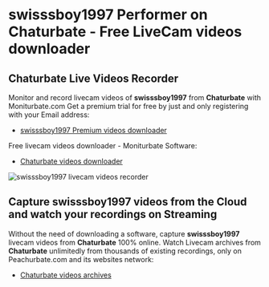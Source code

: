 # swisssboy1997 Performer on Chaturbate - Free LiveCam videos downloader

## Chaturbate Live Videos Recorder

Monitor and record livecam videos of **swisssboy1997** from **Chaturbate** with Moniturbate.com
Get a premium trial for free by just and only registering with your Email address:
* [swisssboy1997 Premium videos downloader](https://moniturbate.com/request-demo-licence-key.html)

Free livecam videos downloader - Moniturbate Software:
* [Chaturbate videos downloader](https://moniturbate.com/moniturbate-download-software.html)

![swisssboy1997 livecam videos recorder](https://peachurnet.com/templates/moniturbate-software.png)


## Capture swisssboy1997 videos from the Cloud and watch your recordings on Streaming

Without the need of downloading a software, capture **swisssboy1997** livecam videos from **Chaturbate** 100% online.
Watch Livecam archives from **Chaturbate** unlimitedly from thousands of existing recordings, only on Peachurbate.com and its websites network:
* [Chaturbate videos archives](https://peachurnet.com/)